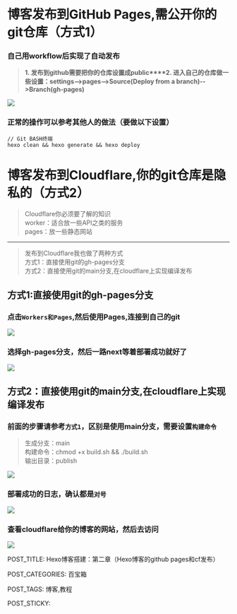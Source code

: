 # 博客发布到GitHub Pages,需公开你的git仓库（方式1）

### 自己用workflow后实现了自动发布

> **1. 发布到github需要把你的仓库设置成public****2. 进入自己的仓库做一些设置：settings-->pages-->Source(Deploy from a branch)-->Branch(gh-pages)**

![](http://www.kdocs.cn/api/v3/office/copy/Tmd6MFR2ZnZxQjNBUlpwOGJXUjlaSXlKdlR4WG1nS3dPKzhodlFCc0NlY1Frdk8yRndncHhMc1ZsVjRweG9rS3RGOHQ0RnlJTG1EbmI0S2dLSVgwMWhreTRtVUt0TEo1dHhnaXJIa3lTMldPS003cm9oUTc4UTlYWmJ1am4yRTR6Uy9uYUQyNEhXUFBXYjZ4V1NtQ3EyYngxeTR6Q3ZRZWh3eTRsUTNRTUlsQ3JqQnA0MXhVNHRRN3RYUC83WXhhdmlDNzJRZTlXZkUxYkxqR25ON25sZ2I2VjczMVVlK054WllTTFkwaXViS0tVYjBwa05kK3h2WmRlSTZzYUttZndWWU5JYjcwV25vPQ==/attach/object/MFSDJKQ7ADQFG?)

### 正常的操作可以参考其他人的做法（要做以下设置）

```
// Git BASH终端
hexo clean && hexo generate && hexo deploy  
```

# 博客发布到Cloudflare,你的git仓库是隐私的（方式2）

> Cloudflare你必须要了解的知识  
> worker：适合放一些API之类的服务  
> pages：放一些静态网站

----------

> 发布到Cloudflare我也做了两种方式  
> 方式1：直接使用git的gh-pages分支  
> 方式2：直接使用git的main分支,在cloudflare上实现编译发布

## 方式1:直接使用git的gh-pages分支

### 点击`Workers和Pages`,然后使用Pages,连接到自己的git

![](http://www.kdocs.cn/api/v3/office/copy/Tmd6MFR2ZnZxQjNBUlpwOGJXUjlaSXlKdlR4WG1nS3dPKzhodlFCc0NlY1Frdk8yRndncHhMc1ZsVjRweG9rS3RGOHQ0RnlJTG1EbmI0S2dLSVgwMWhreTRtVUt0TEo1dHhnaXJIa3lTMldPS003cm9oUTc4UTlYWmJ1am4yRTR6Uy9uYUQyNEhXUFBXYjZ4V1NtQ3EyYngxeTR6Q3ZRZWh3eTRsUTNRTUlsQ3JqQnA0MXhVNHRRN3RYUC83WXhhdmlDNzJRZTlXZkUxYkxqR25ON25sZ2I2VjczMVVlK054WllTTFkwaXViS0tVYjBwa05kK3h2WmRlSTZzYUttZndWWU5JYjcwV25vPQ==/attach/object/LFDUDKQ7ABADQ?)

### 选择gh-pages分支，然后一路next等着部署成功就好了

![](http://www.kdocs.cn/api/v3/office/copy/Tmd6MFR2ZnZxQjNBUlpwOGJXUjlaSXlKdlR4WG1nS3dPKzhodlFCc0NlY1Frdk8yRndncHhMc1ZsVjRweG9rS3RGOHQ0RnlJTG1EbmI0S2dLSVgwMWhreTRtVUt0TEo1dHhnaXJIa3lTMldPS003cm9oUTc4UTlYWmJ1am4yRTR6Uy9uYUQyNEhXUFBXYjZ4V1NtQ3EyYngxeTR6Q3ZRZWh3eTRsUTNRTUlsQ3JqQnA0MXhVNHRRN3RYUC83WXhhdmlDNzJRZTlXZkUxYkxqR25ON25sZ2I2VjczMVVlK054WllTTFkwaXViS0tVYjBwa05kK3h2WmRlSTZzYUttZndWWU5JYjcwV25vPQ==/attach/object/KCKUFKQ7ADAC2?)

## 方式2：直接使用git的main分支,在cloudflare上实现编译发布

### 前面的步骤请参考`方式1`，区别是使用main分支，需要设置`构建命令`

> 生成分支：main  
> 构建命令：chmod +x build.sh && ./build.sh  
> 输出目录：publish

![](http://www.kdocs.cn/api/v3/office/copy/Tmd6MFR2ZnZxQjNBUlpwOGJXUjlaSXlKdlR4WG1nS3dPKzhodlFCc0NlY1Frdk8yRndncHhMc1ZsVjRweG9rS3RGOHQ0RnlJTG1EbmI0S2dLSVgwMWhreTRtVUt0TEo1dHhnaXJIa3lTMldPS003cm9oUTc4UTlYWmJ1am4yRTR6Uy9uYUQyNEhXUFBXYjZ4V1NtQ3EyYngxeTR6Q3ZRZWh3eTRsUTNRTUlsQ3JqQnA0MXhVNHRRN3RYUC83WXhhdmlDNzJRZTlXZkUxYkxqR25ON25sZ2I2VjczMVVlK054WllTTFkwaXViS0tVYjBwa05kK3h2WmRlSTZzYUttZndWWU5JYjcwV25vPQ==/attach/object/CRZELKQ7ADAEE?)

### 部署成功的日志，确认都是`对号`

![](http://www.kdocs.cn/api/v3/office/copy/Tmd6MFR2ZnZxQjNBUlpwOGJXUjlaSXlKdlR4WG1nS3dPKzhodlFCc0NlY1Frdk8yRndncHhMc1ZsVjRweG9rS3RGOHQ0RnlJTG1EbmI0S2dLSVgwMWhreTRtVUt0TEo1dHhnaXJIa3lTMldPS003cm9oUTc4UTlYWmJ1am4yRTR6Uy9uYUQyNEhXUFBXYjZ4V1NtQ3EyYngxeTR6Q3ZRZWh3eTRsUTNRTUlsQ3JqQnA0MXhVNHRRN3RYUC83WXhhdmlDNzJRZTlXZkUxYkxqR25ON25sZ2I2VjczMVVlK054WllTTFkwaXViS0tVYjBwa05kK3h2WmRlSTZzYUttZndWWU5JYjcwV25vPQ==/attach/object/76JERKQ7ADAEE?)

### 查看cloudflare给你的博客的网站，然后去访问

![](http://www.kdocs.cn/api/v3/office/copy/Tmd6MFR2ZnZxQjNBUlpwOGJXUjlaSXlKdlR4WG1nS3dPKzhodlFCc0NlY1Frdk8yRndncHhMc1ZsVjRweG9rS3RGOHQ0RnlJTG1EbmI0S2dLSVgwMWhreTRtVUt0TEo1dHhnaXJIa3lTMldPS003cm9oUTc4UTlYWmJ1am4yRTR6Uy9uYUQyNEhXUFBXYjZ4V1NtQ3EyYngxeTR6Q3ZRZWh3eTRsUTNRTUlsQ3JqQnA0MXhVNHRRN3RYUC83WXhhdmlDNzJRZTlXZkUxYkxqR25ON25sZ2I2VjczMVVlK054WllTTFkwaXViS0tVYjBwa05kK3h2WmRlSTZzYUttZndWWU5JYjcwV25vPQ==/attach/object/ETOETKQ7ACADK?)

POST_TITLE: Hexo博客搭建：第二章（Hexo博客的github pages和cf发布）

POST_CATEGORIES: 百宝箱

POST_TAGS: 博客,教程

POST_STICKY:
<!--stackedit_data:
eyJoaXN0b3J5IjpbLTEwOTM1MjA1MjddfQ==
-->